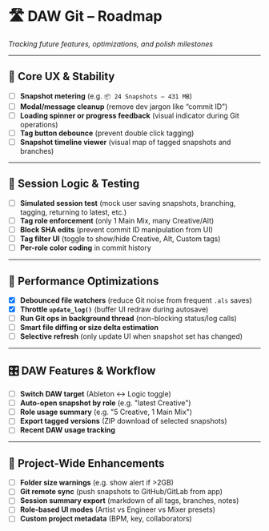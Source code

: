 # 🛣️ DAW Git – Roadmap
_Tracking future features, optimizations, and polish milestones_

---

## 🚀 Core UX & Stability
- [ ] **Snapshot metering** (e.g. `📦 24 Snapshots — 431 MB`)
- [ ] **Modal/message cleanup** (remove dev jargon like “commit ID”)
- [ ] **Loading spinner or progress feedback** (visual indicator during Git operations)
- [ ] **Tag button debounce** (prevent double click tagging)
- [ ] **Snapshot timeline viewer** (visual map of tagged snapshots and branches)

---

## 🧠 Session Logic & Testing
- [ ] **Simulated session test** (mock user saving snapshots, branching, tagging, returning to latest, etc.)
- [ ] **Tag role enforcement** (only 1 Main Mix, many Creative/Alt)
- [ ] **Block SHA edits** (prevent commit ID manipulation from UI)
- [ ] **Tag filter UI** (toggle to show/hide Creative, Alt, Custom tags)
- [ ] **Per-role color coding** in commit history

---

## 🧰 Performance Optimizations
- [x] **Debounced file watchers** (reduce Git noise from frequent `.als` saves)
- [x] **Throttle `update_log()`** (buffer UI redraw during autosave)
- [ ] **Run Git ops in background thread** (non-blocking status/log calls)
- [ ] **Smart file diffing or size delta estimation**
- [ ] **Selective refresh** (only update UI when snapshot set has changed)

---

## 🎛 DAW Features & Workflow
- [ ] **Switch DAW target** (Ableton ↔ Logic toggle)
- [ ] **Auto-open snapshot by role** (e.g. "latest Creative")
- [ ] **Role usage summary** (e.g. "5 Creative, 1 Main Mix")
- [ ] **Export tagged versions** (ZIP download of selected snapshots)
- [ ] **Recent DAW usage tracking**

---

## 🧩 Project-Wide Enhancements
- [ ] **Folder size warnings** (e.g. show alert if >2GB)
- [ ] **Git remote sync** (push snapshots to GitHub/GitLab from app)
- [ ] **Session summary export** (markdown of all tags, branches, notes)
- [ ] **Role-based UI modes** (Artist vs Engineer vs Mixer presets)
- [ ] **Custom project metadata** (BPM, key, collaborators)
